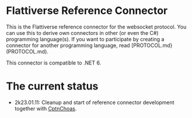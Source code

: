 # Flattiverse Reference Connector

This is the Flattiverse reference connector for the websocket protocol. You can use this to derive own connectors in other (or even the C#) programming language(s). If you want to participate by creating a connector for another programming language, read [PROTOCOL.md}(PROTOCOL.md).

This connector is compatible to .NET 6.

# The current status

* 2k23.01.11: Cleanup and start of reference connector development together with [CptnChoas](https://www.github.com/CptnChoas).
